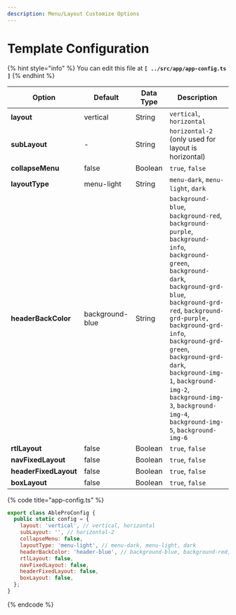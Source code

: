 ```yaml
---
description: Menu/Layout Customize Options
---
```


# Template Configuration

{% hint style="info" %}
You can edit this file at **`[ ../src/app/app-config.ts ]`**
{% endhint %}

| **Option**            | **Default**     | **Data Type** | **Description**                                                                                                                                                                                                                                                                                                                                                                        |
| --------------------- | --------------- | ------------- | -------------------------------------------------------------------------------------------------------------------------------------------------------------------------------------------------------------------------------------------------------------------------------------------------------------------------------------------------------------------------------------- |
| **layout**            | vertical        | String        | `vertical`, `horizontal`                                                                                                                                                                                                                                                                                                                                                               |
| **subLayout**         | -               | String        | `horizontal-2` (only used for layout is horizontal)                                                                                                                                                                                                                                                                                                                                    |
| **collapseMenu**      | false           | Boolean       | `true`, `false`                                                                                                                                                                                                                                                                                                                                                                        |
| **layoutType**        | menu-light      | String        | `menu-dark`, `menu-light`, `dark`                                                                                                                                                                                                                                                                                                                                                      |
| **headerBackColor**   | background-blue | String        | `background-blue`, `background-red`, `background-purple`, `background-info`, `background-green`, `background-dark`, `background-grd-blue`, `background-grd-red`, `background-grd-purple,` `background-grd-info`, `background-grd-green`, `background-grd-dark`, `background-img-1`, `background-img-2`, `background-img-3`, `background-img-4`, `background-img-5`, `background-img-6` |
| **rtlLayout**         | false           | Boolean       | `true`, `false`                                                                                                                                                                                                                                                                                                                                                                        |
| **navFixedLayout**    | false           | Boolean       | `true`, `false`                                                                                                                                                                                                                                                                                                                                                                        |
| **headerFixedLayout** | false           | Boolean       | `true`, `false`                                                                                                                                                                                                                                                                                                                                                                        |
| **boxLayout**         | false           | Boolean       | `true`, `false`                                                                                                                                                                                                                                                                                                                                                                        |

{% code title="app-config.ts" %}
```javascript
export class AbleProConfig {
  public static config = {
    layout: 'vertical', // vertical, horizontal
    subLayout: '', // horizontal-2
    collapseMenu: false,
    layoutType: 'menu-light', // menu-dark, menu-light, dark
    headerBackColor: 'header-blue', // background-blue, background-red, background-purple, background-info, background-green, background-dark, background-grd-blue, background-grd-red, background-grd-purple, background-grd-info, background-grd-green, background-grd-dark, background-img-1, background-img-2, background-img-3, background-img-4, background-img-5, background-img-6
    rtlLayout: false,
    navFixedLayout: false,
    headerFixedLayout: false,
    boxLayout: false,
  };
}
```
{% endcode %}
